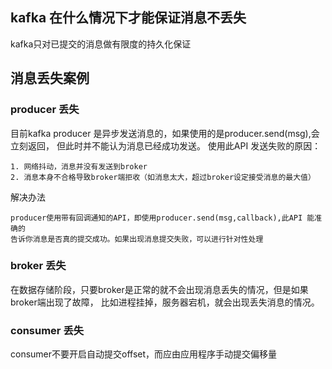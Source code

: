 ## kafka 在什么情况下才能保证消息不丢失
kafka只对已提交的消息做有限度的持久化保证
## 消息丢失案例
### producer 丢失
目前kafka producer 是异步发送消息的，如果使用的是producer.send(msg),会立刻返回，
但此时并不能认为消息已经成功发送。
使用此API 发送失败的原因：
    
    1. 网络抖动，消息并没有发送到broker
    2. 消息本身不合格导致broker端拒收（如消息太大，超过broker设定接受消息的最大值）
解决办法
    
    producer使用带有回调通知的API，即使用producer.send(msg,callback),此API 能准确的
    告诉你消息是否真的提交成功。如果出现消息提交失败，可以进行针对性处理
### broker 丢失
在数据存储阶段，只要broker是正常的就不会出现消息丢失的情况，但是如果broker端出现了故障，
比如进程挂掉，服务器宕机，就会出现丢失消息的情况。   
### consumer 丢失
consumer不要开启自动提交offset，而应由应用程序手动提交偏移量
    